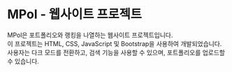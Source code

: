 # MPol - 웹사이트 프로젝트

MPol은 포트폴리오와 랭킹을 나열하는 웹사이트 프로젝트입니다. <br>
이 프로젝트는 HTML, CSS, JavaScript 및 Bootstrap을 사용하여 개발되었습니다. <br>
사용자는 다크 모드를 전환하고, 검색 기능을 사용할 수 있으며, 포트폴리오를 업로드할 수 있습니다.
